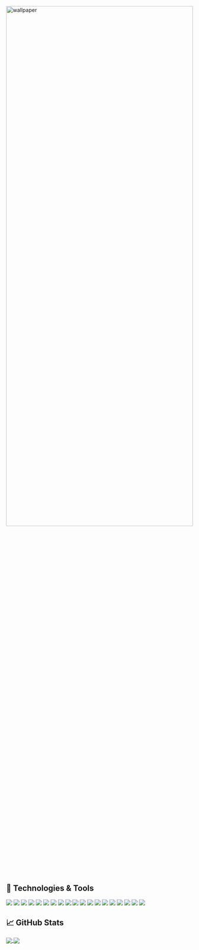 <img src="https://i.imgur.com/SYF48L9.png" alt="wallpaper" height="60%" width="100%">


## 🔧 Technologies & Tools
![](https://img.shields.io/badge/code-Python-informational?style=flat&logo=<LOGO_NAME>&logoColor=white&color=2bbc8a)
![](https://img.shields.io/badge/code-JavaScript-informational?style=flat&logo=<LOGO_NAME>&logoColor=white&color=2bbc8a)
![](https://img.shields.io/badge/code-React-informational?style=flat&logo=<LOGO_NAME>&logoColor=white&color=2bbc8a)
![](https://img.shields.io/badge/code-HTML-informational?style=flat&logo=<LOGO_NAME>&logoColor=white&color=2bbc8a)
![](https://img.shields.io/badge/code-CSS-informational?style=flat&logo=<LOGO_NAME>&logoColor=white&color=2bbc8a)
![](https://img.shields.io/badge/code-PHP-informational?style=flat&logo=<LOGO_NAME>&logoColor=white&color=2bbc8a)
![](https://img.shields.io/badge/code-Symfony-informational?style=flat&logo=<LOGO_NAME>&logoColor=white&color=2bbc8a)
![](https://img.shields.io/badge/code-Java-informational?style=flat&logo=<LOGO_NAME>&logoColor=white&color=2bbc8a)
![](https://img.shields.io/badge/tools-Vagrant-informational?style=flat&logo=<LOGO_NAME>&logoColor=white&color=2bbc8a)
![](https://img.shields.io/badge/editor-PhpStorm-informational?style=flat&logo=<LOGO_NAME>&logoColor=white&color=2bbc8a)
![](https://img.shields.io/badge/editor-PyCharm-informational?style=flat&logo=<LOGO_NAME>&logoColor=white&color=2bbc8a)
![](https://img.shields.io/badge/editor-IntelliJ-informational?style=flat&logo=<LOGO_NAME>&logoColor=white&color=2bbc8a)
![](https://img.shields.io/badge/editor-VSCode-informational?style=flat&logo=<LOGO_NAME>&logoColor=white&color=2bbc8a)
![](https://img.shields.io/badge/editor-SublimeText-informational?style=flat&logo=<LOGO_NAME>&logoColor=white&color=2bbc8a)
![](https://img.shields.io/badge/tools-PostgreSQL-informational?style=flat&logo=<LOGO_NAME>&logoColor=white&color=2bbc8a)
![](https://img.shields.io/badge/tools-MySQL-informational?style=flat&logo=<LOGO_NAME>&logoColor=white&color=2bbc8a)
![](https://img.shields.io/badge/tools-Vagrant-informational?style=flat&logo=<LOGO_NAME>&logoColor=white&color=2bbc8a)
![](https://img.shields.io/badge/shell-Zsh-informational?style=flat&logo=<LOGO_NAME>&logoColor=white&color=2bbc8a)
![](https://img.shields.io/badge/methodology-Agile/SCRUM-informational?style=flat&logo=<LOGO_NAME>&logoColor=white&color=2bbc8a)


## &#x1f4c8; GitHub Stats
 <a href="https://github.com/FlorinCiocirlan">
 <img align="center" src="https://github-readme-stats.vercel.app/api?username=FlorinCiocirlan" />
 </a>
 <a>
  <img align="center" src="https://github-readme-stats.vercel.app/api/top-langs/?username=FlorinCiocirlan&hide=python,css,html&html&title_color=ffffff&text_color=c9cacc&icon_color=2bbc8a&bg_color=1d1f21" />
</a>

